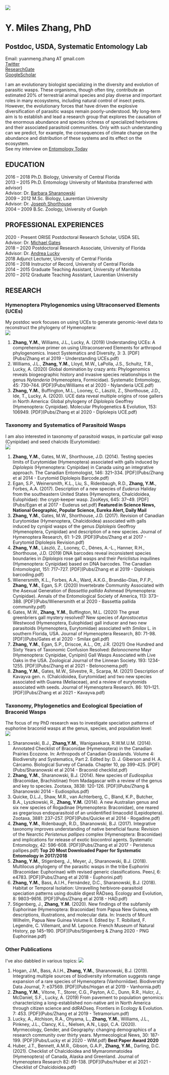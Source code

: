 ![](Photos/Miles_Photo.jpg)
# Y. Miles Zhang, PhD
## Postdoc, USDA, Systematic Entomology Lab
 Email: yuanmeng.zhang AT gmail.com<br>
[Twitter](https://twitter.com/ymilesz)<br>
[ResearchGate](https://www.researchgate.net/profile/Yuanmeng_Zhang)<br>
[GoogleScholar](https://scholar.google.com/citations?user=kUZTyoQAAAAJ&hl=en)<br>

I am an evolutionary biologist specializing in the diversity and evolution of parasitic wasps. These organisms, though often tiny, contribute an estimated 20% of terrestrial animal species and play diverse and important roles in many ecosystems, including natural control of insect pests. However, the evolutionary forces that have driven the explosive diversification of parasitic wasps remain poorly-understood. My long-term aim is to establish and lead a research group that explores the causation of the enormous abundance and species richness of specialized herbivores and their associated parasitoid communities. Only with such understanding can we predict, for example, the consequences of climate change on the abundance and distribution of these systems and its effect on the ecosystem. <br>
See my interview on [Entomology Today](https://entomologytoday.org/2020/12/21/entomologist-academic-probation-smithsonian-yuanmeng-miles-zhang-standout-early-career-professional/)<br>
## EDUCATION
2016 – 2018	Ph.D. Biology, University of Central Florida <br>
2013 – 2015	Ph.D. Entomology University of Manitoba (transferred with advisor) <br>
Advisor: Dr. [Barbara Sharanowski](https://sciences.ucf.edu/biology/sharanowski-lab/) <br>
2009 – 2012	M.Sc. Biology, Laurentian University <br>
Advisor: Dr. [Joseph Shorthouse](https://laurentian.ca/faculty/jshorthous) <br>
2004 – 2009	B.Sc. Zoology, University of Guelph

## PROFESSIONAL EXPERIENCES
2020 - Present ORISE Postdoctoral Research Scholar, USDA SEL <br>
Advisor: Dr. [Michael Gates](https://www.ars.usda.gov/people-locations/person/?person-id=36205) <br>
2018 – 2020	Postdoctoral Research Associate, University of Florida <br>
Advisor: Dr. [Andrea Lucky](http://www.andrealucky.com/) <br>
2018	Adjunct Lecturer, University of Central Florida <br>
2016 – 2018	Instructor of Record, University of Central Florida <br>
2014 – 2015	Graduate Teaching Assistant, University of Manitoba <br>
2010 – 2012	Graduate Teaching Assistant, Laurentian University <br>

## RESEARCH

### Hymenoptera Phylogenomics using Ultraconserved Elements (UCEs)
My postdoc work focuses on using UCEs to generate genomic-level data to reconstruct the phylogeny of Hymenoptera: <br>
![](Photos/UCE.jpg) <br>
1. **Zhang, Y.M.**, Williams, J.L., Lucky, A. (2019) Understanding UCEs: A comprehensive primer on using Ultraconserved Elements for arthropod phylogenomics. Insect Systematics and Diversity, 3: 3. [PDF](Pubs/Zhang et al 2019 - Understanding UCEs.pdf) <br>
2. Williams, J.L., **Zhang, Y.M.**, Lloyd, M.W., LaPolla, J.S., Schultz, T.R., Lucky, A. (2020) Global domination by crazy ants: Phylogenomics reveals biogeographic history and invasive species relationships in the genus _Nylanderia_ (Hymenoptera, Formicidae). Systematic Entomology, 45: 730–744. [PDF](Pubs/Williams et al 2020 - Nylanderia UCE.pdf) <br>
3. **Zhang, Y.M.**, Buffington, M.L., Looney, C., László, Z., Shorthouse, J.D., Ide, T., Lucky, A. (2020). UCE data reveal multiple origins of rose gallers in North America: Global phylogeny of _Diplolepis_ Geoffrey (Hymenoptera: Cynipidae). Molecular Phylogenetics & Evolution, 153: 106949. [PDF](Pubs/Zhang et al 2020 - Diplolepis UCE.pdf) <br> 

### Taxonomy and Systematics of Parasitoid Wasps
I am also interested in taxonomy of parasitoid wasps, in particular gall wasp (Cynipidae) and seed chalcids (Eurytomidae): <br>
![](Photos/Gall.jpg)<br>
1. **Zhang, Y.M.**, Gates, M.W., Shorthouse, J.D. (2014). Testing species limits of Eurytomidae (Hymenoptera) associated with galls induced by _Diplolepis_ (Hymenoptera: Cynipidae) in Canada using an integrative approach. The Canadian Entomologist, 146: 321–334. [PDF](Pubs/Zhang et al 2014 - Eurytomid Diplolepis Barcode.pdf) <br>
2. Egan, S.P., Weinersmith, K.L., Liu, S., Ridenbaugh, R.D., **Zhang, Y.M.**, Forbes, A.A. (2017). Description of a new species of _Euderus_ Haliday from the southeastern United States (Hymenoptera, Chalcidoidea, Eulophidae): the crypt-keeper wasp. ZooKeys, 645: 37–49. [PDF](Pubs/Egan et al 2017 - Euderus set.pdf) **Featured in Science News, National Geographic, Popular Science, Eureka Alert, Daily Mail** <br>
3. **Zhang, Y.M.**, Gates, M.W., Shorthouse, J.D. (2017). Revision of Canadian Eurytomidae (Hymenoptera, Chalcidoidea) associated with galls induced by cynipid wasps of the genus _Diplolepis_ Geoffroy (Hymenoptera, Cynipidae) and description of a new species. Journal of Hymenoptera Research, 61: 1–29. [PDF](Pubs/Zhang et al 2017 - Eurytomid Diplolepis Revision.pdf) <br>
4. **Zhang, Y.M.**, László, Z., Looney, C., Dénes, A.-L., Hanner, R.H., Shorthouse, J.D. (2019) DNA barcodes reveal inconsistent species boundaries in _Diplolepis_ rose gall wasps and their _Periclistus_ inquilines (Hymenoptera: Cynipidae) based on DNA barcodes. The Canadian Entomologist, 151: 717–727. [PDF](Pubs/Zhang et al 2019 - Diplolepis barcoding.pdf) <br>
5. Wienersmith, K.L., Forbes, A.A., Ward, A.K.G., Brandão-Dias, P.F.P., **Zhang, Y.M.**, Egan, S.P. (2020) Invertebrate Community Associated with the Asexual Generation of _Bassettia pallida_ Ashmead (Hymenoptera: Cynipidae). Annals of the Entomological Society of America, 113: 373–388. [PDF](Pubs/Wienersmith et al 2020 - Bassettia pallida community.pdf) <br>
6. Gates, M.W., **Zhang, Y.M.**, Buffington, M.L. (2020) The great greenbriers gall mystery resolved? New species of _Aprostocetus_ Westwood (Hymenoptera, Eulophidae) gall inducer and two new parasitoids (Hymenoptera, Eurytomidae) associated with _Smilax_ L. in southern Florida, USA. Journal of Hymenoptera Research, 80: 71-98. [PDF](Pubs/Gates et al 2020 - Smilax gall.pdf) <br>
7. **Zhang, Y.M.**, Egan, S.P., Driscoe, A.L., Ott, J.R. (2021) One Hundred and Sixty Years of Taxonomic Confusion Resolved: _Belonocnema_ Mayr (Hymenoptera: Cynipidae, Cynipini) Gall Wasps Associated with Live Oaks in the USA. Zoological Journal of the Linnean Society. 193: 1234-1255. [PDF](Pubs/Zhang et al 2021 - Belonocnema.pdf) <br>
8. **Zhang, Y.M.**, Gates, M.W., Silvestre, R., Scarpa, M. (2021) Description of Kavayva gen. n. (Chalcidoidea, Eurytomidae) and two new species associated with Guarea (Meliaceae), and a review of eurytomids associated with seeds. Journal of Hymenoptera Research. 86: 101–121. [PDF](Pubs/Zhang et al 2021 - Kavayva.pdf) <br>

### Taxonomy, Phylogenetics and Ecological Speciation of Braconid Wasps
The focus of my PhD research was to investigate speciation patterns of  euphorine braconid wasps at the genus, species, and population level: <br>
![](Photos/Peristenus.jpg) <br>
1. Sharanowski, B.J., **Zhang,Y.M.**, Wanigasekara, R.W.M.U.M. (2014). Annotated Checklist of Braconidae (Hymenoptera) in the Canadian Prairies Ecozone. In: Arthropods of Canadian Grasslands. Volume 4: Biodiversity and Systematics, Part 2. Edited by: D. J. Giberson and H. A. Cárcamo. Biological Survey of Canada. Chapter 10, pp 399-425. [PDF](Pubs/Sharanowski et al 2014 - Braconid checklist.pdf) <br>
2. **Zhang, Y.M.**, Sharanowski, B.J. (2014). New species of _Eudiospilus_ (Braconidae, Brachistinae) from Madagascar with a review of the genus and key to species. Zootaxa, 3838: 120-126. [PDF](Pubs/Zhang & Sharanowski 2014 - Eudiospilus.pdf) <br>
3. Quicke, D.L.J., Shaw, M.R., van Achterberg, C., Bland, K.P., Butcher, B.A., Lyszkowski, R., **Zhang, Y.M.** (2014). A new Australian genus and six new species of Rogadinae (Hymenoptera: Braconidae), one reared as gregarious endoparasitoid of an unidentified limacodid (Lepidoptera). Zootaxa, 3881: 237–257. [PDF](Pubs/Quicke et al 2014 - Rogadine.pdf) <br>
4. **Zhang, Y.M.**, Ridenbaugh, R.D., Sharanowski, B.J. (2017). Integrative taxonomy improves understanding of native beneficial fauna: Revision of the Nearctic _Peristenus pallipes_ complex (Hymenoptera: Braconidae) and implications for release of exotic biocontrol agents. Systematic Entomology, 42: 596-608. [PDF](Pubs/Zhang et al 2017 - Peristenus pallipes.pdf) **Top 20 Most Downloaded Paper for Systematic Entomology in 2017/2018** <br>
5. **Zhang, Y.M.**, Stigenberg, J., Meyer, J., Sharanowski, B.J. (2018). Multilocus phylogeny of the parasitic wasps in the tribe Euphorini (Braconidae: Euphorinae) with revised generic classifications. PeerJ, 6: e4783. [PDF](Pubs/Zhang et al 2018 - Euphorini.pdf) <br>
6. **Zhang, Y.M.**, Bass, A.I.H., Fernández, D.C., Sharanowski, B.J. (2018). Habitat or Temporal Isolation: Unravelling herbivore-parasitoid speciation patterns using double digest RADseq. Ecology and Evolution, 8: 9803–9816. [PDF](Pubs/Zhang et al 2018 - HAD.pdf) <br>
7. Stigenberg, J., **Zhang, Y.M.** (2020). New findings of the subfamily Euphorinae (Hymenoptera: Braconidae) from Papua New Guinea, with descriptions, illustrations, and molecular data. In: Insects of Mount Wilhelm, Papua New Guinea Volume II. Edited by: T. Robillard, F. Legendre, C. Villemant, and M. Leponce. French Museum of Natural History, pp 145–190. [PDF](Pubs/Stigenberg & Zhang 2020 - PNG Euphorinae.pdf) <br>

### Other Publications
I've also dabbled in various topics:
![](Photos/WIM.jpg) <br>
1. Hogan, J.M., Bass, A.I.H., **Zhang, Y.M.**, Sharanowski, B.J. (2019). Integrating multiple sources of biodiversity information suggests range expansion of a rare species of Hymenoptera (Vanhorniidae). Biodiversity Data Journal, 7: e37569. [PDF](Pubs/Hogan et al 2019 - Vanhornia.pdf) <br>
2. **Zhang, Y.M.**, Vitone, T., Storer, C.G., Payton, A.C., Dunn, R.R., Hulcr, J., McDaniel, S.F., Lucky, A. (2019) From pavement to population genomics: characterizing a long-established non-native ant in North America through citizen science and ddRADseq. Frontiers in Ecology & Evolution. 7: 453. [PDF](Pubs/Zhang et al 2019 - Tetramorium.pdf) <br>
3. Lucky, A., Atchison, R.A., Ohyama, L., **Zhang, Y.M.**, Williams, J.L., Pinkney, J.L., Clancy, K.L., Nielsen, A.N., Lippi, C.A. (2020). Myrmecology, Gender, and Geography: changing demographics of a research community over thirty years. Myrmecological News, 30: 187-199. [PDF](Pubs/Lucky et al 2020 - WIM.pdf) **Best Paper Award 2020** <br>
4. Huber, J.T., Bennett, A.M.R., Gibson, G.A.P., **Zhang, Y.M.**, Darling, D.C. (2021). Checklist of Chalcidoidea and Mymarommatoidea (Hymenoptera) of Canada, Alaska and Greenland. Journal of Hymenoptera Research 82: 69-138. [PDF](Pubs/Huber et al 2021 - Checklist of Chalcidoidea.pdf)

